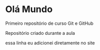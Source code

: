 # Olá Mundo
Primeiro repositório de curso Git e GitHub

Repositório criado durante a aula 

essa linha eu adicionei diretamente no site 
